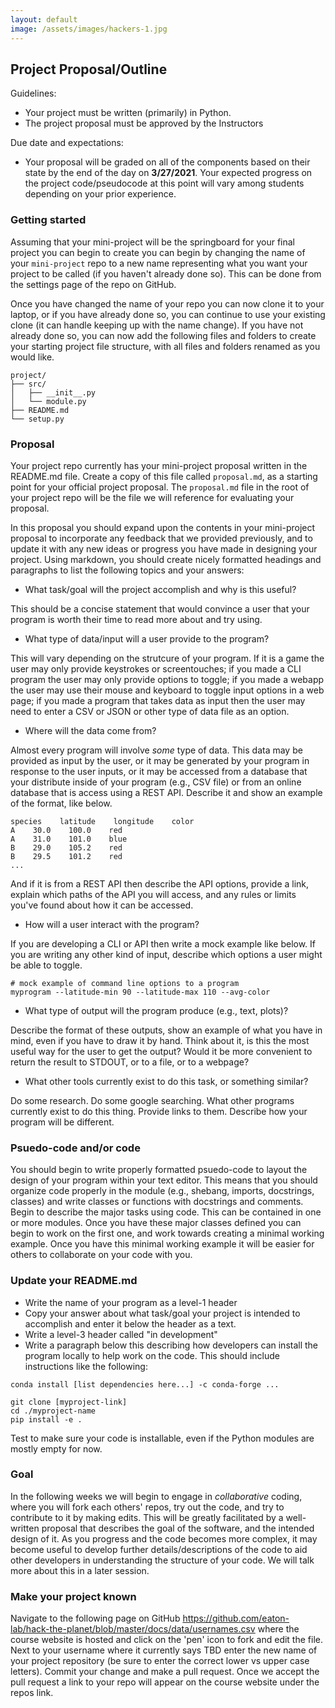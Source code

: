 ```yaml
---
layout: default
image: /assets/images/hackers-1.jpg
---
```



## Project Proposal/Outline

Guidelines:

- Your project must be written (primarily) in Python.
- The project proposal must be approved by the Instructors

Due date and expectations:
- Your proposal will be graded on all of the components based on their
state by the end of the day on **3/27/2021**. 
Your expected progress on the project code/pseudocode at this point will
vary among students depending on your prior experience.


### Getting started
Assuming that your mini-project will be the springboard for your final
project you can begin to create you can begin by changing the name of 
your `mini-project` repo to a new name representing what you want your 
project to be called (if you haven't already done so). This can be done 
from the settings page of the repo on GitHub.

Once you have changed the name of your repo you can now clone it to your
laptop, or if you have already done so, you can continue to use your existing
clone (it can handle keeping up with the name change). If you have not already
done so, you can now add the following files and folders to create your starting project file structure, with all files and folders renamed as you would like. 

```
project/
├── src/
│   ├── __init__.py
│   └── module.py
├── README.md
└── setup.py
```

### Proposal
Your project repo currently has your mini-project proposal written in the 
README.md file. Create a copy of this file called `proposal.md`, as a starting
point for your official project proposal. The `proposal.md` file in the root
of your project repo will be the file we will reference for evaluating
your proposal.

In this proposal you should expand upon the contents in your mini-project
proposal to incorporate any feedback that we provided previously, and to update it
with any new ideas or progress you have made in designing your project.
Using markdown, you should create nicely formatted headings and paragraphs
to list the following topics and your answers:

- What task/goal will the project accomplish and why is this useful?

This should be a concise statement that would convince a user that your
program is worth their time to read more about and try using.

- What type of data/input will a user provide to the program?

This will vary depending on the strutcure of your program. If it is a game
the user may only provide keystrokes or screentouches; if you made a CLI
program the user may only provide options to toggle; if you made a webapp
the user may use their mouse and keyboard to toggle input options in a web
page; if you made a program that takes data as input then the user may 
need to enter a CSV or JSON or other type of data file as an option.

- Where will the data come from?

Almost every program will involve *some* type of data. This data may be 
provided as input by the user, or it may be generated by your program in 
response to the user inputs, or it may be accessed from a database that
your distribute inside of your program (e.g., CSV file) or from an online
database that is access using a REST API. Describe it and show an example
of the format, like below.

```
species    latitude    longitude    color
A    30.0    100.0    red
A    31.0    101.0    blue
B    29.0    105.2    red
B    29.5    101.2    red
...
```
And if it is from a REST API then describe the API options, provide a link, 
explain which paths of the API you will access, and any rules or limits you've
found about how it can be accessed.

- How will a user interact with the program?

If you are developing a CLI or API then write a mock example like below. If
you are writing any other kind of input, describe which options a user might
be able to toggle. 

```
# mock example of command line options to a program
myprogram --latitude-min 90 --latitude-max 110 --avg-color
```

- What type of output will the program produce (e.g., text, plots)? 

Describe the format of these outputs, show an example of what you have 
in mind, even if you have to draw it by hand. Think about it, is this the
most useful way for the user to get the output? Would it be more convenient
to return the result to STDOUT, or to a file, or to a webpage?

- What other tools currently exist to do this task, or something similar?

Do some research. Do some google searching. What other programs currently
exist to do this thing. Provide links to them. Describe how your program
will be different. 


### Psuedo-code and/or code
You should begin to write properly formatted psuedo-code to layout the 
design of your program within your text editor. This means that you should
organize code properly in the module (e.g., shebang, imports, docstrings, classes)
and write classes or functions with docstrings and comments. 
Begin to describe the major tasks using code. This can be 
contained in one or more modules. Once you have these major classes defined
you can begin to work on the first one, and work towards creating a minimal
working example. Once you have this minimal working example it will be easier
for others to collaborate on your code with you.


### Update your README.md

- Write the name of your program as a level-1 header
- Copy your answer about what task/goal your project is intended to accomplish
and enter it below the header as a text.
- Write a level-3 header called "in development"
- Write a paragraph below this describing how developers can install the 
program locally to help work on the code. This should include instructions
like the following:

```
conda install [list dependencies here...] -c conda-forge ...

git clone [myproject-link]
cd ./myproject-name
pip install -e .
```

Test to make sure your code is installable, even if the Python 
modules are mostly empty for now.


### Goal
In the following weeks we will begin to engage in *collaborative* coding, 
where you will fork each others' repos, try out the code, and try to contribute
to it by making edits. This will be greatly facilitated by a well-written 
proposal that describes the goal of the software, and the intended design of
it. As you progress and the code becomes more complex, it may become useful
to develop further details/descriptions of the code to aid other developers
in understanding the structure of your code. We will talk more about this 
in a later session.


### Make your project known

Navigate to the following page on GitHub 
<a href="https://github.com/eaton-lab/hack-the-planet/blob/master/docs/data/usernames.csv">
https://github.com/eaton-lab/hack-the-planet/blob/master/docs/data/usernames.csv</a>
where the course website is hosted
and click on the 'pen' icon to fork and edit the file. Next to your username
where it currently says TBD enter the new name of your project repository
(be sure to enter the correct lower vs upper case letters). Commit your change
and make a pull request. Once we accept the pull request a link to your repo
will appear on the course website under the repos link.
